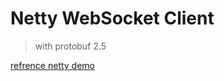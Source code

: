 # Netty WebSocket Client 
> with protobuf 2.5 

[refrence netty demo](https://github.com/netty/netty/tree/master/example/src/main/java/io/netty/example/http/websocketx/client)

